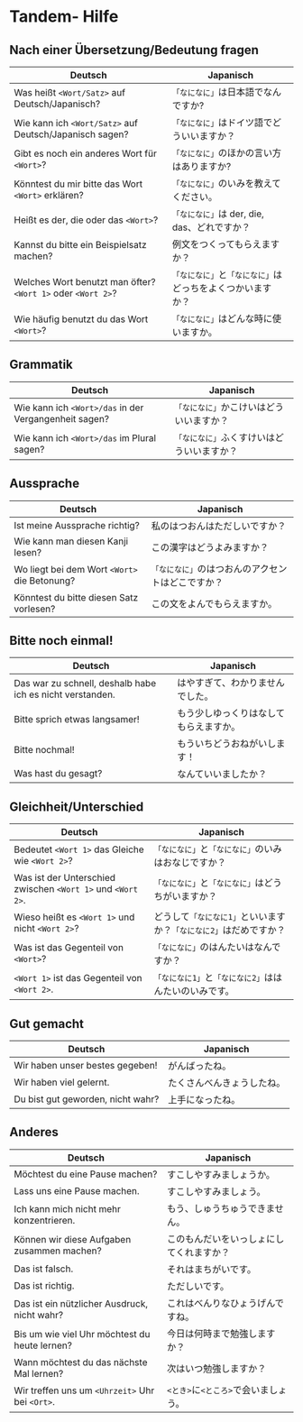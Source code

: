 # Tandem- Hilfe
## Nach einer Übersetzung/Bedeutung fragen

| Deutsch  | Japanisch |
| ------------- | ------------- |
| Was heißt `<Wort/Satz>` auf Deutsch/Japanisch?  | `「なになに」`は日本語でなんですか? |
| Wie kann ich `<Wort/Satz>` auf Deutsch/Japanisch sagen?  | `「なになに」`はドイツ語でどういいますか？ |
| Gibt es noch ein anderes Wort für `<Wort>`? |`「なになに」`のほかの言い方はありますか? |
| Könntest du mir bitte das Wort `<Wort>` erklären? | `「なになに」`のいみを教えてください。|
| Heißt es der, die oder das `<Wort>`? | `「なになに」`は der, die, das、どれですか？ |
| Kannst du bitte ein Beispielsatz machen? | 例文をつくってもらえますか？ |
| Welches Wort benutzt man öfter? `<Wort 1>` oder `<Wort 2>`? | `「なになに」`と`「なになに」`はどっちをよくつかいますか？ |
| Wie häufig benutzt du das Wort `<Wort>`? | `「なになに」`はどんな時に使いますか。|


## Grammatik
| Deutsch  | Japanisch |
| ------------- | ------------- |
| Wie kann ich `<Wort>/das` in der Vergangenheit sagen? | `「なになに」`かこけいはどういいますか？|
| Wie kann ich `<Wort>/das` im Plural sagen? | `「なになに」`ふくすけいはどういいますか？|


## Aussprache

| Deutsch  | Japanisch |
| ------------- | ------------- |
| Ist meine Aussprache richtig? | 私のはつおんはただしいですか？ |
| Wie kann man diesen Kanji lesen? | この漢字はどうよみますか？ |
| Wo liegt bei dem Wort `<Wort>` die Betonung? | `「なになに」`のはつおんのアクセントはどこですか？ |
| Könntest du bitte diesen Satz vorlesen? | この文をよんでもらえますか。|


## Bitte noch einmal!

| Deutsch  | Japanisch |
| ------------- | ------------- |
| Das war zu schnell, deshalb habe ich es nicht verstanden. | はやすぎて、わかりませんでした。|
| Bitte sprich etwas langsamer! | もう少しゆっくりはなしてもらえますか。|
| Bitte nochmal! | もういちどうおねがいします！|
| Was hast du gesagt? | なんていいましたか？|


## Gleichheit/Unterschied

| Deutsch  | Japanisch |
| ------------- | ------------- |
| Bedeutet `<Wort 1>` das Gleiche wie `<Wort 2>`? | `「なになに」`と`「なになに」`のいみはおなじですか？ |
| Was ist der Unterschied zwischen `<Wort 1>` und `<Wort 2>`. |`「なになに」`と`「なになに」`はどうちがいますか？ |
| Wieso heißt es `<Wort 1>` und nicht `<Wort 2>`? | どうして`「なになに1」`といいますか？`「なになに2」`はだめですか？ |
| Was ist das Gegenteil von `<Wort>`? | `「なになに」`のはんたいはなんですか？ |
| `<Wort 1>` ist das Gegenteil von `<Wort 2>`. | `「なになに1」`と`「なになに2」`ははんたいのいみです。|

## Gut gemacht
| Deutsch  | Japanisch |
| ------------- | ------------- |
| Wir haben unser bestes gegeben!  | がんばったね。 |
| Wir haben viel gelernt. | たくさんべんきょうしたね。|
| Du bist gut geworden, nicht wahr? | 上手になったね。|

## Anderes

| Deutsch  | Japanisch |
| ------------- | ------------- |
| Möchtest du eine Pause machen? | すこしやすみましょうか。|
| Lass uns eine Pause machen. | すこしやすみましょう。|
| Ich kann mich nicht mehr konzentrieren. | もう、しゅうちゅうできません。 |
| Können wir diese Aufgaben zusammen machen? | このもんだいをいっしょにしてくれますか？ |
| Das ist falsch. | それはまちがいです。|
| Das ist richtig. | ただしいです。|
| Das ist ein nützlicher Ausdruck, nicht wahr? | これはべんりなひょうげんですね。 |
| Bis um wie viel Uhr möchtest du heute lernen? | 今日は何時まで勉強しますか？|
| Wann möchtest du das nächste Mal lernen? | 次はいつ勉強しますか？ |
| Wir treffen uns um `<Uhrzeit>` Uhr bei `<Ort>`. | `<とき>`に`<ところ>`で会いましょう。|
